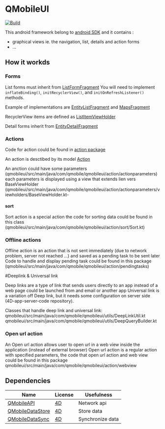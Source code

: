 # QMobileUI

[![Build](https://github.com/4d/android-QMobileUI/actions/workflows/build.yml/badge.svg)](https://github.com/4d/android-QMobileUI/actions/workflows/build.yml)

This android framework belong to [android SDK](https://github.com/4d/android-sdk) and it contains :
- graphical views ie. the navigation, list, details and action forms
- ...

## How it workds

### Forms

List forms must inherit from [ListFormFragment](https://github.com/4d/android-QMobileUI/blob/main/qmobileui/src/main/java/com/qmobile/qmobileui/list/ListFormFragment.kt)
You will need to implement `inflateBinding()`, `initRecyclerView()`, and `initOnRefreshListener()` methods.

Example of implementations are [EntityListFragment](https://github.com/4d/android-QMobileUI/blob/main/qmobileui/src/main/java/com/qmobile/qmobileui/list/EntityListFragment.kt) and [MapsFragment](https://github.com/4d/android-QMobileUI/blob/main/qmobileui/src/main/java/com/qmobile/qmobileui/list/maps/MapsFragment.kt)

RecyclerView items are defined as [ListItemViewHolder](https://github.com/4d/android-QMobileUI/blob/main/qmobileui/src/main/java/com/qmobile/qmobileui/list/ListItemViewHolder.kt)

Detail forms inherit from [EntityDetailFragment](https://github.com/4d/android-QMobileUI/blob/main/qmobileui/src/main/java/com/qmobile/qmobileui/detail/EntityDetailFragment.kt)



### Actions

Code for action could be found in [action package](qmobileui/src/main/java/com/qmobile/qmobileui/action)

An action is desctibed by its model [Action](qmobileui/src/main/java/com/qmobile/qmobileui/action/model/Action.kt)

An anction could have some parameters (qmobileui/src/main/java/com/qmobile/qmobileui/action/actionparameters)
each parameters is displayed using a view that extends lien vers BaseViewHolder (qmobileui/src/main/java/com/qmobile/qmobileui/action/actionparameters/viewholders/BaseViewHolder.kt-

#### sort
Sort action is a special action the code for sorting data could be found in this class (qmobileui/src/main/java/com/qmobile/qmobileui/action/sort/Sort.kt)


### Offline actions
Offline action is an action that is not sent immediately (due to network problem, server not reached ...) and saved as a pending task to be sent later
Code to handle and display pending task could be found in this package (qmobileui/src/main/java/com/qmobile/qmobileui/action/pendingtasks)

#Deeplink & Universal link

Deep links are a type of link that sends users directly to an app instead of a web page could be launched from and email or another app
Universal link is a variation off Deep link, but it needs some configuration on server side (4D-app-server-code repository).

Classes that handle deep link and universal link:
qmobileui/src/main/java/com/qmobile/qmobileui/utils/DeepLinkUtil.kt
qmobileui/src/main/java/com/qmobile/qmobileui/utils/DeepQueryBuilder.kt
 

### Open url action
An Open url action allows user to open url in a web view inside the application (instead of external browser)
Open url action is a regular action with specified parameters, the code that open url action and web view could be found in this package 
qmobileui/src/main/java/com/qmobile/qmobileui/action/webview


## Dependencies

| Name | License | Usefulness |
|-|-|-|
| [QMobileAPI](https://github.com/4d/android-QMobileAPI) | [4D](https://github.com/4d/android-QMobileAPI/blob/master/LICENSE.md) | Network api |
| [QMobileDataStore](https://github.com/4d/android-QMobileDataStore) | [4D](https://github.com/4d/android-QMobileDataStore/blob/master/LICENSE.md) | Store data |
| [QMobileDataSync](https://github.com/4d/android-QMobileDataSync) | [4D](https://github.com/4d/android-QMobileDataSync/blob/master/LICENSE.md) | Synchronize data |
